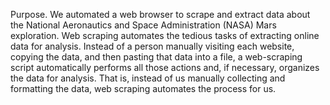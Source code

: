 Purpose.  We automated a web browser to scrape and extract data about the National Aeronautics and Space Administration (NASA) Mars exploration.
Web scraping automates the tedious tasks of extracting online data for analysis. Instead of a person manually visiting each website, copying the data, and then pasting that data into a file, a web-scraping script automatically performs all those actions and, if necessary, organizes the data for analysis. That is, instead of us manually collecting and formatting the data, web scraping automates the process for us.
